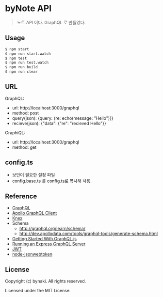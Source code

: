 # byNote API

> 노트 API 이다. GraphQL 로 만들었다.


## Usage

```bash
$ npm start
$ npm run start.watch
$ npm test
$ npm run test.watch
$ npm run build
$ npm run clear
```


## URL

GraphQL:
- url: http://localhost:3000/graphql
- method: post
- query(json): {query: {re: echo(message: "Hello")}}
- recieve(json): {"data": {"re": "recieved Hello"}}

GraphiQL:
- url: http://localhost:3000/graphql
- method: get


## config.ts
- 보안이 필요한 설정 파일
- config.base.ts 를 config.ts로 복사해 사용.


## Reference

- [GraphQL](http://graphql.org)
- [Apollo GraphQL Client](http://dev.apollodata.com)
- [Knex](http://knexjs.org)
- Schema
  - http://graphql.org/learn/schema/
  - http://dev.apollodata.com/tools/graphql-tools/generate-schema.html
- [Getting Started With GraphQL.js](http://graphql.org/graphql-js/)
- [Running an Express GraphQL Server](http://graphql.org/graphql-js/running-an-express-graphql-server/)
- [JWT](https://jwt.io)
- [node-jsonwebtoken](https://github.com/auth0/node-jsonwebtoken)


## License

Copyright (c) bynaki. All rights reserved.

Licensed under the MIT License.